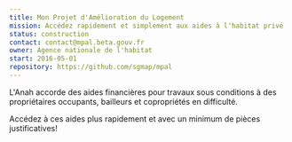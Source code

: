```yaml
---
title: Mon Projet d'Amélioration du Logement
mission: Accédez rapidement et simplement aux aides à l'habitat privé
status: construction
contact: contact@mpal.beta.gouv.fr
owner: Agence nationale de l'habitat
start: 2016-05-01
repository: https://github.com/sgmap/mpal
---
```


L'Anah accorde des aides financières pour travaux sous conditions à des propriétaires occupants, bailleurs et copropriétés en difficulté.

Accédez à ces aides plus rapidement et avec un minimum de pièces justificatives!
